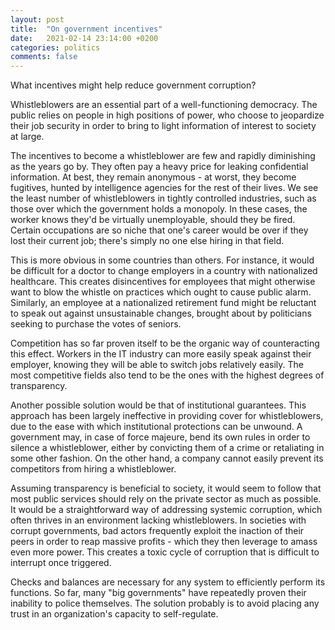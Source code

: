 ```yaml
---
layout: post
title:  "On government incentives"
date:   2021-02-14 23:14:00 +0200
categories: politics
comments: false
---
```


What incentives might help reduce government corruption?

<!--more-->

Whistleblowers are an essential part of a well-functioning democracy. The public relies on people in high positions of power, who choose to jeopardize their job security in order to bring to light information of interest to society at large.

The incentives to become a whistleblower are few and rapidly diminishing as the years go by. They often pay a heavy price for leaking confidential information. At best, they remain anonymous - at worst, they become fugitives, hunted by intelligence agencies for the rest of their lives.
We see the least number of whistleblowers in tightly controlled industries, such as those over which the government holds a monopoly. In these cases, the worker knows they'd be virtually unemployable, should they be fired. Certain occupations are so niche that one's career would be over if they lost their current job; there's simply no one else hiring in that field.

This is more obvious in some countries than others. For instance, it would be difficult for a doctor to change employers in a country with nationalized healthcare. This creates disincentives for employees that might otherwise want to blow the whistle on practices which ought to cause public alarm. Similarly, an employee at a nationalized retirement fund might be reluctant to speak out against unsustainable changes, brought about by politicians seeking to purchase the votes of seniors.

Competition has so far proven itself to be the organic way of counteracting this effect. Workers in the IT industry can more easily speak against their employer, knowing they will be able to switch jobs relatively easily. The most competitive fields also tend to be the ones with the highest degrees of transparency.

Another possible solution would be that of institutional guarantees. This approach has been largely ineffective in providing cover for whistleblowers, due to the ease with which institutional protections can be unwound. A government may, in case of force majeure, bend its own rules in order to silence a whistleblower, either by convicting them of a crime or retaliating in some other fashion. On the other hand, a company cannot easily prevent its competitors from hiring a whistleblower.

Assuming transparency is beneficial to society, it would seem to follow that most public services should rely on the private sector as much as possible. It would be a straightforward way of addressing systemic corruption, which often thrives in an environment lacking whistleblowers. In societies with corrupt governments, bad actors frequently exploit the inaction of their peers in order to reap massive profits - which they then leverage to amass even more power. This creates a toxic cycle of corruption that is difficult to interrupt once triggered.

Checks and balances are necessary for any system to efficiently perform its functions. So far, many "big governments" have repeatedly proven their inability to police themselves. The solution probably is to avoid placing any trust in an organization's capacity to self-regulate.
